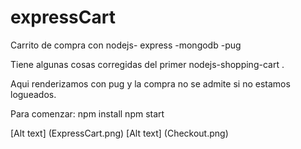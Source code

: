 # expressCart

Carrito de compra con nodejs- express -mongodb -pug

Tiene algunas cosas corregidas del primer nodejs-shopping-cart .

Aqui renderizamos con pug y la compra no se admite si no estamos logueados.

Para comenzar:
npm install
npm start

[Alt text] (ExpressCart.png)
[Alt text] (Checkout.png)

